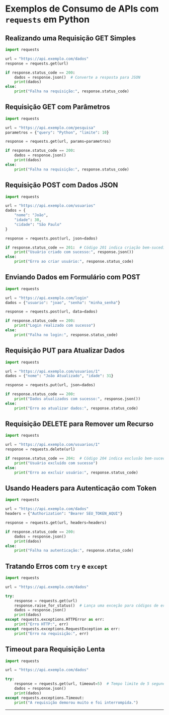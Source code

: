 # Exemplos de Consumo de APIs com `requests` em Python

## Realizando uma Requisição GET Simples

```python
import requests

url = "https://api.exemplo.com/dados"
response = requests.get(url)

if response.status_code == 200:
    dados = response.json()  # Converte a resposta para JSON
    print(dados)
else:
    print("Falha na requisição:", response.status_code)
```

## Requisição GET com Parâmetros

```python
import requests

url = "https://api.exemplo.com/pesquisa"
parametros = {"query": "Python", "limite": 10}

response = requests.get(url, params=parametros)

if response.status_code == 200:
    dados = response.json()
    print(dados)
else:
    print("Falha na requisição:", response.status_code)
```

## Requisição POST com Dados JSON

```python
import requests

url = "https://api.exemplo.com/usuarios"
dados = {
    "nome": "João",
    "idade": 30,
    "cidade": "São Paulo"
}

response = requests.post(url, json=dados)

if response.status_code == 201:  # Código 201 indica criação bem-sucedida
    print("Usuário criado com sucesso:", response.json())
else:
    print("Erro ao criar usuário:", response.status_code)
```

## Enviando Dados em Formulário com POST

```python
import requests

url = "https://api.exemplo.com/login"
dados = {"usuario": "joao", "senha": "minha_senha"}

response = requests.post(url, data=dados)

if response.status_code == 200:
    print("Login realizado com sucesso")
else:
    print("Falha no login:", response.status_code)
```

## Requisição PUT para Atualizar Dados

```python
import requests

url = "https://api.exemplo.com/usuarios/1"
dados = {"nome": "João Atualizado", "idade": 31}

response = requests.put(url, json=dados)

if response.status_code == 200:
    print("Dados atualizados com sucesso:", response.json())
else:
    print("Erro ao atualizar dados:", response.status_code)
```

## Requisição DELETE para Remover um Recurso

```python
import requests

url = "https://api.exemplo.com/usuarios/1"
response = requests.delete(url)

if response.status_code == 204:  # Código 204 indica exclusão bem-sucedida
    print("Usuário excluído com sucesso")
else:
    print("Erro ao excluir usuário:", response.status_code)
```

## Usando Headers para Autenticação com Token

```python
import requests

url = "https://api.exemplo.com/dados"
headers = {"Authorization": "Bearer SEU_TOKEN_AQUI"}

response = requests.get(url, headers=headers)

if response.status_code == 200:
    dados = response.json()
    print(dados)
else:
    print("Falha na autenticação:", response.status_code)
```

## Tratando Erros com `try` e `except`

```python
import requests

url = "https://api.exemplo.com/dados"

try:
    response = requests.get(url)
    response.raise_for_status()  # Lança uma exceção para códigos de erro HTTP
    dados = response.json()
    print(dados)
except requests.exceptions.HTTPError as err:
    print("Erro HTTP:", err)
except requests.exceptions.RequestException as err:
    print("Erro na requisição:", err)
```

## Timeout para Requisição Lenta

```python
import requests

url = "https://api.exemplo.com/dados"

try:
    response = requests.get(url, timeout=5)  # Tempo limite de 5 segundos
    dados = response.json()
    print(dados)
except requests.exceptions.Timeout:
    print("A requisição demorou muito e foi interrompida.")
```

---
